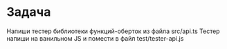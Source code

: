# Задача
Напиши тестер библиотеки функций-оберток из файла src/api.ts
Тестер напиши на ванильном JS и помести в файл test/tester-api.js


